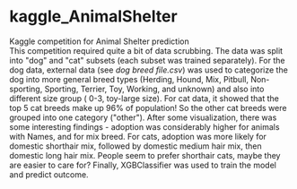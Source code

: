 # kaggle_AnimalShelter
Kaggle competition for Animal Shelter prediction
<br>This competition required quite a bit of data scrubbing. The data was split into "dog" and "cat" subsets (each subset was trained separately). For the dog data, external data (see <i> dog breed file.csv</i>) was used to categorize the dog into more general breed types (Herding, Hound, Mix, Pitbull, Non-sporting, Sporting, Terrier, Toy, Working, and unknown) and also into different size group ( 0-3, toy-large size). For cat data, it showed that the top 5 cat breeds make up 96% of population! So the other cat breeds were grouped into one category ("other"). After some visualization, there was some interesting findings - adoption was considerably higher for animals with Names, and for mix breed. For cats, adoption was more likely for domestic shorthair mix, followed by domestic medium hair mix, then domestic long hair mix. People seem to prefer shorthair cats, maybe they are easier to care for? Finally, XGBClassifier was used to train the model and predict outcome.</br>
